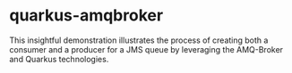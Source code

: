 # quarkus-amqbroker
This insightful demonstration illustrates the process of creating both a consumer and a producer for a JMS queue by leveraging the AMQ-Broker and Quarkus technologies.
